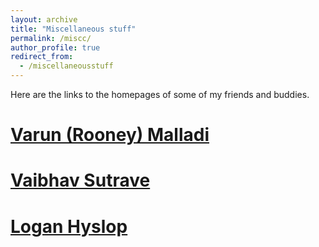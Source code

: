 ```yaml
---
layout: archive
title: "Miscellaneous stuff"
permalink: /miscc/
author_profile: true
redirect_from:
  - /miscellaneousstuff
---
```





Here are the links to the homepages of some of my friends and buddies.

[Varun (Rooney) Malladi](https://varunmalladi.github.io/)
======

[Vaibhav Sutrave](https://vbvstrv.github.io/info.html)
======

[Logan Hyslop](https://loganhyslop.github.io/)
======
